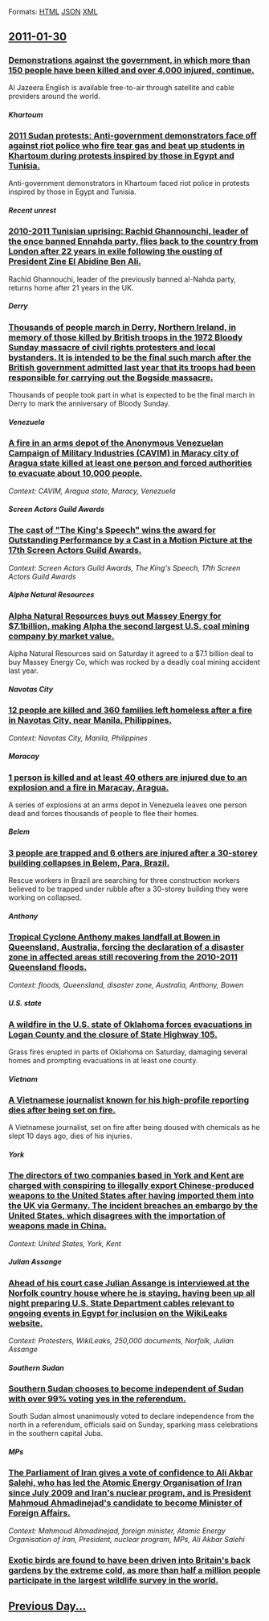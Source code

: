 
Formats: [HTML](2011/01/30/index.html)  [JSON](2011/01/30/index.json)  [XML](2011/01/30/index.xml)  

## [2011-01-30](/news/2011/01/30/index.md)

##### 
### [Demonstrations against the government, in which more than 150 people have been killed and over 4,000 injured, continue. ](/news/2011/01/30/demonstrations-against-the-government-in-which-more-than-150-people-have-been-killed-and-over-4-000-injured-continue.md)
Al Jazeera English is available free-to-air through satellite and cable providers around the world.

##### Khartoum
### [2011 Sudan protests: Anti-government demonstrators face off against riot police who fire tear gas and beat up students in Khartoum during protests inspired by those in Egypt and Tunisia. ](/news/2011/01/30/2011-sudan-protests-anti-government-demonstrators-face-off-against-riot-police-who-fire-tear-gas-and-beat-up-students-in-khartoum-during-pr.md)
Anti-government demonstrators in Khartoum faced riot police in protests inspired by those in Egypt and Tunisia.

##### Recent unrest
### [2010-2011 Tunisian uprising: Rachid Ghannounchi, leader of the once banned Ennahda party, flies back to the country from London after 22 years in exile following the ousting of President Zine El Abidine Ben Ali. ](/news/2011/01/30/2010a2011-tunisian-uprising-rachid-ghannounchi-leader-of-the-once-banned-ennahda-party-flies-back-to-the-country-from-london-after-22-y.md)
Rachid Ghannouchi, leader of the previously banned al-Nahda party, returns home after 21 years in the UK.

##### Derry
### [Thousands of people march in Derry, Northern Ireland, in memory of those killed by British troops in the 1972 Bloody Sunday massacre of civil rights protesters and local bystanders. It is intended to be the final such march after the British government admitted last year that its troops had been responsible for carrying out the Bogside massacre. ](/news/2011/01/30/thousands-of-people-march-in-derry-northern-ireland-in-memory-of-those-killed-by-british-troops-in-the-1972-bloody-sunday-massacre-of-civi.md)
Thousands of people took part in what is expected to be the final march in Derry to mark the anniversary of Bloody Sunday.

##### Venezuela
### [A fire in an arms depot of the Anonymous Venezuelan Campaign of Military Industries (CAVIM) in Maracy city of Aragua state killed at least one person and forced authorities to evacuate about 10,000 people. ](/news/2011/01/30/a-fire-in-an-arms-depot-of-the-anonymous-venezuelan-campaign-of-military-industries-cavim-in-maracy-city-of-aragua-state-killed-at-least-o.md)
_Context: CAVIM, Aragua state, Maracy, Venezuela_

##### Screen Actors Guild Awards
### [The cast of "The King's Speech" wins the award for Outstanding Performance by a Cast in a Motion Picture at the 17th Screen Actors Guild Awards. ](/news/2011/01/30/the-cast-of-the-king-s-speech-wins-the-award-for-outstanding-performance-by-a-cast-in-a-motion-picture-at-the-17th-screen-actors-guild-awa.md)
_Context: Screen Actors Guild Awards, The King's Speech, 17th Screen Actors Guild Awards_

##### Alpha Natural Resources
### [Alpha Natural Resources buys out Massey Energy for $7.1billion, making Alpha the second largest U.S. coal mining company by market value.](/news/2011/01/30/alpha-natural-resources-buys-out-massey-energy-for-7-1billion-making-alpha-the-second-largest-u-s-coal-mining-company-by-market-value.md)
Alpha Natural Resources said on Saturday it agreed to a $7.1 billion deal to buy Massey Energy Co, which was rocked by a deadly coal mining accident last year.

##### Navotas City
### [12 people are killed and 360 families left homeless after a fire in Navotas City, near Manila, Philippines. ](/news/2011/01/30/12-people-are-killed-and-360-families-left-homeless-after-a-fire-in-navotas-city-near-manila-philippines.md)
_Context: Navotas City, Manila, Philippines_

##### Maracay
### [1 person is killed and at least 40 others are injured due to an explosion and a fire in Maracay, Aragua. ](/news/2011/01/30/1-person-is-killed-and-at-least-40-others-are-injured-due-to-an-explosion-and-a-fire-in-maracay-aragua.md)
A series of explosions at an arms depot in Venezuela leaves one person dead and forces thousands of people to flee their homes.

##### Belem
### [3 people are trapped and 6 others are injured after a 30-storey building collapses in Belem, Para, Brazil. ](/news/2011/01/30/3-people-are-trapped-and-6-others-are-injured-after-a-30-storey-building-collapses-in-bela-c-m-para-brazil.md)
Rescue workers in Brazil are searching for three construction workers believed to be trapped under rubble after a 30-storey building they were working on collapsed.

##### Anthony
### [Tropical Cyclone Anthony makes landfall at Bowen in Queensland, Australia, forcing the declaration of a disaster zone in affected areas still recovering from the 2010-2011 Queensland floods. ](/news/2011/01/30/tropical-cyclone-anthony-makes-landfall-at-bowen-in-queensland-australia-forcing-the-declaration-of-a-disaster-zone-in-affected-areas-stil.md)
_Context: floods, Queensland, disaster zone, Australia, Anthony, Bowen_

##### U.S. state
### [A wildfire in the U.S. state of Oklahoma forces evacuations in Logan County and the closure of State Highway 105. ](/news/2011/01/30/a-wildfire-in-the-u-s-state-of-oklahoma-forces-evacuations-in-logan-county-and-the-closure-of-state-highway-105.md)
Grass fires erupted in parts of Oklahoma on Saturday, damaging several homes and prompting evacuations in at least one county.

##### Vietnam
### [A Vietnamese journalist known for his high-profile reporting dies after being set on fire. ](/news/2011/01/30/a-vietnamese-journalist-known-for-his-high-profile-reporting-dies-after-being-set-on-fire.md)
A Vietnamese journalist, set on fire after being doused with chemicals as he slept 10 days ago, dies of his injuries.

##### York
### [The directors of two companies based in York and Kent are charged with conspiring to illegally export Chinese-produced weapons to the United States after having imported them into the UK via Germany. The incident breaches an embargo by the United States, which disagrees with the importation of weapons made in China. ](/news/2011/01/30/the-directors-of-two-companies-based-in-york-and-kent-are-charged-with-conspiring-to-illegally-export-chinese-produced-weapons-to-the-united.md)
_Context: United States, York, Kent_

##### Julian Assange
### [Ahead of his court case Julian Assange is interviewed at the Norfolk country house where he is staying, having been up all night preparing U.S. State Department cables relevant to ongoing events in Egypt for inclusion on the WikiLeaks website. ](/news/2011/01/30/ahead-of-his-court-case-julian-assange-is-interviewed-at-the-norfolk-country-house-where-he-is-staying-having-been-up-all-night-preparing-u.md)
_Context: Protesters, WikiLeaks, 250,000 documents, Norfolk, Julian Assange_

##### Southern Sudan
### [Southern Sudan chooses to become independent of Sudan with over 99% voting yes in the referendum. ](/news/2011/01/30/southern-sudan-chooses-to-become-independent-of-sudan-with-over-99-voting-yes-in-the-referendum.md)
South Sudan almost unanimously voted to declare independence from the north in a referendum, officials said on Sunday, sparking mass celebrations in the southern capital Juba.

##### MPs
### [The Parliament of Iran gives a vote of confidence to Ali Akbar Salehi, who has led the Atomic Energy Organisation of Iran since July 2009 and Iran's nuclear program, and is President Mahmoud Ahmadinejad's candidate to become Minister of Foreign Affairs. ](/news/2011/01/30/the-parliament-of-iran-gives-a-vote-of-confidence-to-ali-akbar-salehi-who-has-led-the-atomic-energy-organisation-of-iran-since-july-2009-an.md)
_Context: Mahmoud Ahmadinejad, foreign minister, Atomic Energy Organisation of Iran, President, nuclear program, MPs, Ali Akbar Salehi_

##### 
### [Exotic birds are found to have been driven into Britain's back gardens by the extreme cold, as more than half a million people participate in the largest wildlife survey in the world. ](/news/2011/01/30/exotic-birds-are-found-to-have-been-driven-into-britain-s-back-gardens-by-the-extreme-cold-as-more-than-half-a-million-people-participate-i.md)
## [Previous Day...](/news/2011/01/29/index.md)

